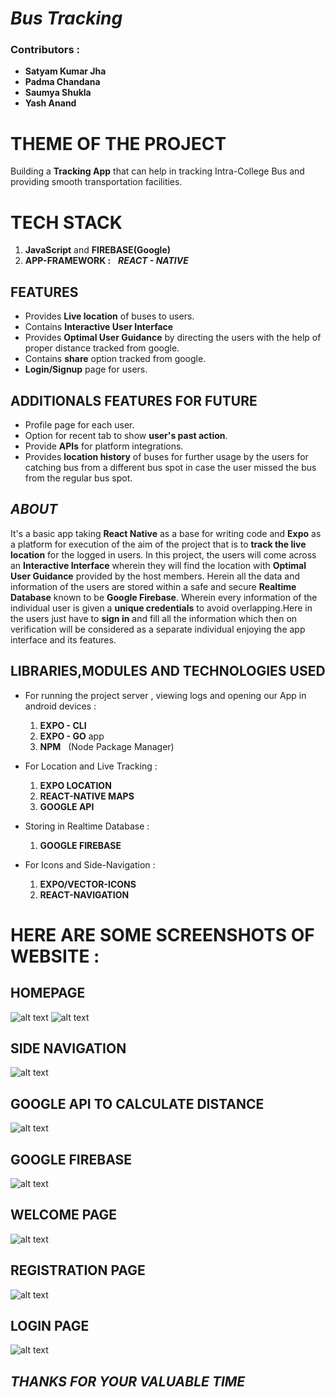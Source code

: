 #  _Bus Tracking_
### Contributors : 
* **Satyam Kumar Jha**
* **Padma Chandana**
* **Saumya Shukla**
* **Yash Anand**


# THEME OF THE PROJECT
Building a **Tracking App** that can help in tracking Intra-College Bus
and providing smooth transportation facilities.

# TECH STACK
1. **JavaScript** and **FIREBASE(Google)**
2. **APP-FRAMEWORK :** &nbsp; **_REACT - NATIVE_**

## FEATURES
* Provides **Live location** of buses to users.
* Contains **Interactive User Interface**
* Provides **Optimal User Guidance** by directing the users with the help of proper distance tracked from google.
* Contains **share** option tracked from google.
* **Login/Signup** page for users.

## ADDITIONALS FEATURES FOR FUTURE 
* Profile page for each user.
* Option for recent tab to show **user's past action**.
* Provide **APIs** for platform integrations.
* Provides **location history** of buses for further usage by the users for catching bus from a different bus spot in case the user missed the bus from the regular bus spot.

## _ABOUT_
It's a basic app taking **React Native** as a base for writing code and **Expo** as a platform for execution of the aim of the project that is to **track the live location** for the logged in users. In this project, the users will come across an **Interactive Interface** wherein they will find the location with **Optimal User Guidance** provided by the host members. Herein all the data and information of the users are stored within a safe and secure **Realtime Database** known to be **Google Firebase**. Wherein every information of the individual user is given a **unique credentials** to avoid overlapping.Here in the users just have to **sign in** and fill all the information which  then on verification will be considered as a separate individual enjoying the app interface and its features.



## LIBRARIES,MODULES AND TECHNOLOGIES USED 

* For running the project server , viewing logs and opening our App in android devices : 

     1. **EXPO - CLI**
     2. **EXPO - GO** app
     3. **NPM** &nbsp; (Node Package Manager)
 
     
* For Location and Live Tracking : 

     1. **EXPO LOCATION**
     2. **REACT-NATIVE MAPS**
     3. **GOOGLE API**
      
*  Storing in Realtime Database : 

     1. **GOOGLE FIREBASE**  

*  For Icons and Side-Navigation : 

     1. **EXPO/VECTOR-ICONS**  
     2. **REACT-NAVIGATION**


     
     
# HERE ARE SOME SCREENSHOTS OF WEBSITE :

## HOMEPAGE

![alt text](https://github.com/Satyam7Jha/Bus-Tracking./blob/master/SreenShorts/Screenshot_2021-09-26-11-34-36-16.jpg "Homepage image 1") 
![alt text](https://github.com/Satyam7Jha/Bus-Tracking./blob/master/SreenShorts/Screenshot_2021-09-26-11-34-51-95.jpg "Homepage image 2")

## SIDE NAVIGATION
![alt text](https://github.com/Satyam7Jha/Bus-Tracking./blob/master/SreenShorts/Screenshot_2021-09-26-11-34-59-52.jpg "Side Nav 1")

## GOOGLE API TO CALCULATE DISTANCE 
![alt text](https://github.com/Satyam7Jha/Bus-Tracking./blob/master/SreenShorts/Screenshot_2021-09-26-11-36-28-21.jpg "distance 1")

## GOOGLE  FIREBASE 
![alt text](https://github.com/Satyam7Jha/Bus-Tracking./blob/master/SreenShorts/Screenshot%20from%202021-09-26%2011-37-15.png "Server 1")

## WELCOME PAGE
![alt text](https://github.com/Satyam7Jha/Bus-Tracking./blob/master/SreenShorts/Screenshot_2021-09-26-11-31-47-55.jpg "Welcome Page 1")

## REGISTRATION PAGE
![alt text](https://github.com/Satyam7Jha/Bus-Tracking./blob/master/SreenShorts/Screenshot_2021-09-26-11-32-16-64.jpg "Registration Page")

## LOGIN PAGE
![alt text](https://github.com/Satyam7Jha/Bus-Tracking./blob/master/SreenShorts/Screenshot_2021-09-26-11-31-55-94.jpg "Login Page")



## _**THANKS FOR YOUR VALUABLE TIME**_




     
